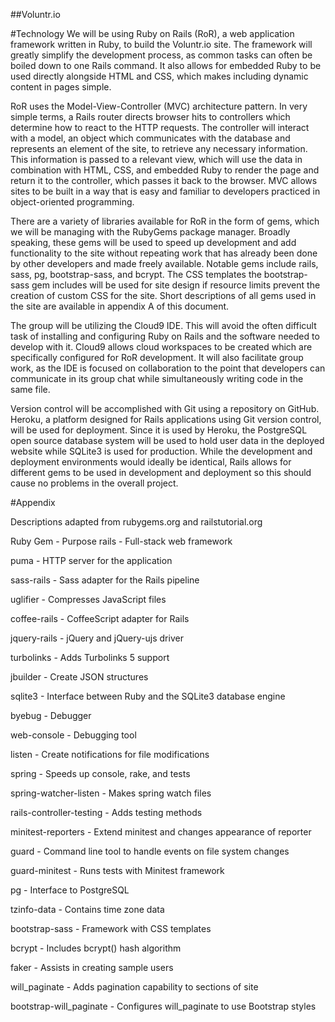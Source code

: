 ##Voluntr.io

#Technology
We will be using Ruby on Rails (RoR), a web application framework written in Ruby, to build the Voluntr.io site. The framework will greatly simplify the development process, as common tasks can often be boiled down to one Rails command. It also allows for embedded Ruby to be used directly alongside HTML and CSS, which makes including dynamic content in pages simple. 

RoR uses the Model-View-Controller (MVC) architecture pattern. In very simple terms, a Rails router directs browser hits to controllers which determine how to react to the HTTP requests. The controller will interact with a model, an object which communicates with the database and represents an element of the site, to retrieve any necessary information. This information is passed to a relevant view, which will use the data in combination with HTML, CSS, and embedded Ruby to render the page and return it to the controller, which passes it back to the browser. MVC allows sites to be built in a way that is easy and familiar to developers practiced in object-oriented programming.

There are a variety of libraries available for RoR in the form of gems, which we will be managing with the RubyGems package manager. Broadly speaking, these gems will be used to speed up development and add functionality to the site without repeating work that has already been done by other developers and made freely available. Notable gems include rails, sass, pg, bootstrap-sass, and bcrypt. The CSS templates the bootstrap-sass gem includes will be used for site design if resource limits prevent the creation of custom CSS for the site. Short descriptions of all gems used in the site are available in appendix A of this document.

The group will be utilizing the Cloud9 IDE. This will avoid the often difficult task of installing and configuring Ruby on Rails and the software needed to develop with it. Cloud9 allows cloud workspaces to be created which are specifically configured for RoR development. It will also facilitate group work, as the IDE is focused on collaboration to the point that developers can communicate in its group chat while simultaneously writing code in the same file.

Version control will be accomplished with Git using a repository on GitHub. Heroku, a platform designed for Rails applications using Git version control, will be used for deployment. Since it is used by Heroku, the PostgreSQL open source database system will be used to hold user data in the deployed website while SQLite3 is used for production. While the development and deployment environments would ideally be identical, Rails allows for different gems to be used in development and deployment so this should cause no problems in the overall project.


#Appendix

Descriptions adapted from rubygems.org and railstutorial.org

Ruby Gem - Purpose
rails - Full-stack web framework

puma - HTTP server for the application

sass-rails - Sass adapter for the Rails pipeline

uglifier - Compresses JavaScript files

coffee-rails - CoffeeScript adapter for Rails

jquery-rails - jQuery and jQuery-ujs driver

turbolinks - Adds Turbolinks 5 support

jbuilder - Create JSON structures

sqlite3 - Interface between Ruby and the SQLite3 database engine

byebug - Debugger

web-console - Debugging tool

listen - Create notifications for file modifications

spring - Speeds up console, rake, and tests

spring-watcher-listen - Makes spring watch files

rails-controller-testing - Adds testing methods

minitest-reporters - Extend minitest and changes appearance of reporter

guard - Command line tool to handle events on file system changes

guard-minitest - Runs tests with Minitest framework

pg - Interface to PostgreSQL

tzinfo-data - Contains time zone data

bootstrap-sass - Framework with CSS templates

bcrypt - Includes bcrypt() hash algorithm

faker - Assists in creating sample users

will_paginate - Adds pagination capability to sections of site

bootstrap-will_paginate - Configures will_paginate to use Bootstrap styles
